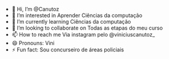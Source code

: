- 👋 Hi, I’m @Canutoz
- 👀 I’m interested in Aprender Ciências da computação
- 🌱 I’m currently learning Ciências da computação
- 💞️ I’m looking to collaborate on Todas as etapas do meu curso
- 📫 How to reach me Via instagram pelo @viniciuscanutoz_
- 😄 Pronouns: Vini
- ⚡ Fun fact: Sou concurseiro de áreas policiais

<!---
Canutoz/Canutoz is a ✨ special ✨ repository because its `README.md` (this file) appears on your GitHub profile.
You can click the Preview link to take a look at your changes.
--->
